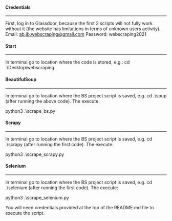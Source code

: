 #### Credentials
-----
First, log in to Glassdoor, because the first 2 scripts will not fully work without it (the website has limitations in terms of unknown users activity).
Email: ab.jb.webscraping@gmail.com
Password: webscraping2021

#### Start
-----
In terminal go to location where the code is stored, e.g.:
cd .\Desktop\webscraping

#### BeautifulSoup
-----
In terminal go to location where the BS project script is saved, e.g. cd .\soup (after running the above code). The execute:

python3 .\scrape_bs.py

#### Scrapy
-----
In terminal go to location where the BS project script is saved, e.g. cd .\scrapy (after running the first code). The execute:

python3 .\scrape_scrapy.py

#### Selenium
-----
In terminal go to location where the BS project script is saved, e.g. cd .\selenium (after running the first code). The execute:

python3 .\scrape_selenium.py

You will need credentials provided at the top of the README.md file to execute the script.
